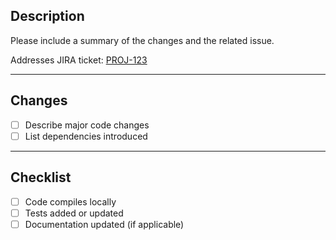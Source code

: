 ## Description
Please include a summary of the changes and the related issue. 

Addresses JIRA ticket: [PROJ-123](https://your-jira-instance/browse/PROJ-123)

---

## Changes
- [ ] Describe major code changes
- [ ] List dependencies introduced

---

## Checklist
- [ ] Code compiles locally
- [ ] Tests added or updated
- [ ] Documentation updated (if applicable)
